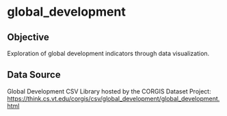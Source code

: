# global_development

## Objective
Exploration of global development indicators through data visualization.

## Data Source
Global Development CSV Library hosted by the CORGIS Dataset Project:
https://think.cs.vt.edu/corgis/csv/global_development/global_development.html
